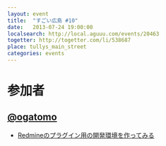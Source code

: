 ```yaml
---
layout: event
title:  "すごい広島 #10"
date:   2013-07-24 19:00:00
localsearch: http://local.aguuu.com/events/20463
togetter: http://togetter.com/li/538687
place: tullys_main_street
categories: events
---
```


# 参加者

## [@ogatomo](https://twitter.com/ogatomo)

* [Redmineのプラグイン用の開発環境を作ってみる](http://blog.ogatomo.com/blog/2013/07/24/development-environment-of-redmine-plugin/)
